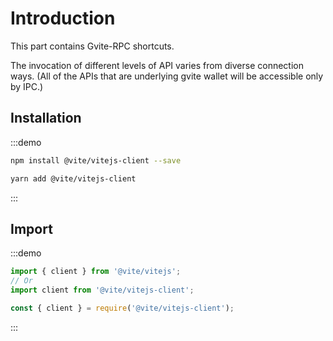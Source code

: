 # Introduction
This part contains Gvite-RPC shortcuts.

The invocation of different levels of API varies from diverse connection ways. (All of the APIs that are underlying gvite wallet will be accessible only by IPC.)

## Installation

:::demo
```bash tab:npm
npm install @vite/vitejs-client --save
```

```bash tab:yarn
yarn add @vite/vitejs-client
```
:::

## Import

:::demo
```javascript tab:ES6
import { client } from '@vite/vitejs';
// Or
import client from '@vite/vitejs-client';
```

```javascript tab:require
const { client } = require('@vite/vitejs-client');
```
:::
